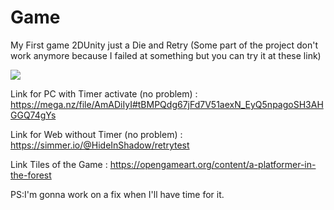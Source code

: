 # Game

My First game 2DUnity just a Die and Retry
(Some part of the project don't work anymore because I failed at something but you can try it at these link)


<img src="https://opengameart.org/sites/default/files/styles/medium/public/mockup_3.png">



Link for PC with Timer activate (no problem) : https://mega.nz/file/AmADiIyI#tBMPQdg67jFd7V51aexN_EyQ5npagoSH3AHGGQ74gYs

Link for Web without Timer (no problem) : https://simmer.io/@HideInShadow/retrytest























Link Tiles of the Game : https://opengameart.org/content/a-platformer-in-the-forest

PS:I'm gonna work on a fix when I'll have time for it.
